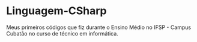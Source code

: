 # Linguagem-CSharp
Meus primeiros códigos que fiz durante o Ensino Médio no IFSP - Campus Cubatão no curso de técnico em informática.
